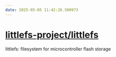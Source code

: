 ```yaml
---
date: 2025-05-05 11:42:26.500973
---
```


# [littlefs-project/littlefs](https://github.com/littlefs-project/littlefs)

littlefs: filesystem for microcontroller flash storage